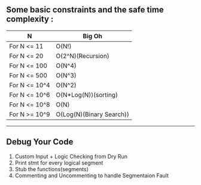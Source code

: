 Some basic constraints and the safe time complexity :
---
| N | Big Oh |
|-----|------|
|For N <= 11  | O(N!) |
|For N <= 20 | O(2^N)(Recursion) |
|For N <= 100 | O(N^4) |
|For N <= 500 | O(N^3) |
|For N <= 10^4 | O(N^2) |
|For N <= 10^6 | O(N*Log(N))(sorting) |
|For N <= 10^8 | O(N) |
|For N >= 10^9 | O(Log(N)(Binary Search)) |
---

## Debug Your Code

1. Custom Input + Logic Checking from Dry Run
2. Print stmt for every logical segment
3. Stub the functions(segments)
4. Commenting and Uncommenting to handle Segmentaion Fault
